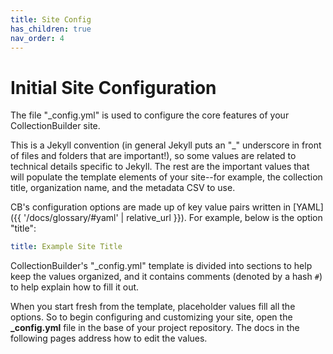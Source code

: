 ```yaml
---
title: Site Config
has_children: true
nav_order: 4
---
```


# Initial Site Configuration

The file "_config.yml" is used to configure the core features of your CollectionBuilder site. 

This is a Jekyll convention (in general Jekyll puts an "_" underscore in front of files and folders that are important!), so some values are related to technical details specific to Jekyll.
The rest are the important values that will populate the template elements of your site--for example, the collection title, organization name, and the metadata CSV to use.

CB's configuration options are made up of key value pairs written in [YAML]({{ '/docs/glossary/#yaml' | relative_url }}). 
For example, below is the option "title":

```yaml
title: Example Site Title
```

CollectionBuilder's "_config.yml" template is divided into sections to help keep the values organized, and it contains comments (denoted by a hash `#`) to help explain how to fill it out.

When you start fresh from the template, placeholder values fill all the options.
So to begin configuring and customizing your site, open the **_config.yml** file in the base of your project repository. 
The docs in the following pages address how to edit the values.
